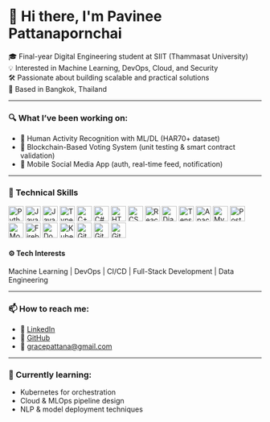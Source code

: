 # 👋 Hi there, I'm Pavinee Pattanapornchai

🎓 Final-year Digital Engineering student at SIIT (Thammasat University)  
💡 Interested in Machine Learning, DevOps, Cloud, and Security  
🛠️ Passionate about building scalable and practical solutions  
📍 Based in Bangkok, Thailand  

---

### 🔍 What I’ve been working on:
- 🤖 Human Activity Recognition with ML/DL (HAR70+ dataset)
- 🔐 Blockchain-Based Voting System (unit testing & smart contract validation)
- 📱 Mobile Social Media App (auth, real-time feed, notification)

---

### 📌 Technical Skills
<p align="left">
  <!-- Languages -->
  <img src="https://cdn.jsdelivr.net/gh/devicons/devicon/icons/python/python-original.svg" height="30" alt="Python"/>
  <img src="https://cdn.jsdelivr.net/gh/devicons/devicon/icons/java/java-original.svg" height="30" alt="Java"/>
  <img src="https://cdn.jsdelivr.net/gh/devicons/devicon/icons/javascript/javascript-original.svg" height="30" alt="JavaScript"/>
  <img src="https://cdn.jsdelivr.net/gh/devicons/devicon/icons/typescript/typescript-original.svg" height="30" alt="TypeScript"/>
  <img src="https://cdn.jsdelivr.net/gh/devicons/devicon/icons/cplusplus/cplusplus-original.svg" height="30" alt="C++"/>
  <img src="https://cdn.jsdelivr.net/gh/devicons/devicon/icons/csharp/csharp-original.svg" height="30" alt="C#"/>
  <img src="https://cdn.jsdelivr.net/gh/devicons/devicon/icons/html5/html5-original.svg" height="30" alt="HTML5"/>
  <img src="https://cdn.jsdelivr.net/gh/devicons/devicon/icons/css3/css3-original.svg" height="30" alt="CSS3"/>

  <!-- Frameworks & Libraries -->
  <img src="https://cdn.jsdelivr.net/gh/devicons/devicon/icons/react/react-original.svg" height="30" alt="React"/>
  <img src="https://cdn.jsdelivr.net/gh/devicons/devicon/icons/django/django-plain.svg" height="30" alt="Django"/>
  <img src="https://cdn.jsdelivr.net/gh/devicons/devicon/icons/tensorflow/tensorflow-original.svg" height="30" alt="TensorFlow"/>
  <img src="https://cdn.jsdelivr.net/gh/devicons/devicon/icons/apachespark/apachespark-original.svg" height="30" alt="Apache Spark"/>

  <!-- Databases -->
  <img src="https://cdn.jsdelivr.net/gh/devicons/devicon/icons/mysql/mysql-original.svg" height="30" alt="MySQL"/>
  <img src="https://cdn.jsdelivr.net/gh/devicons/devicon/icons/postgresql/postgresql-original.svg" height="30" alt="PostgreSQL"/>
  <img src="https://cdn.jsdelivr.net/gh/devicons/devicon/icons/mongodb/mongodb-original.svg" height="30" alt="MongoDB"/>
  <img src="https://cdn.jsdelivr.net/gh/devicons/devicon/icons/firebase/firebase-plain.svg" height="30" alt="Firebase"/>

  <!-- DevOps & Tools -->
  <img src="https://cdn.jsdelivr.net/gh/devicons/devicon/icons/docker/docker-original.svg" height="30" alt="Docker"/>
  <img src="https://cdn.jsdelivr.net/gh/devicons/devicon/icons/kubernetes/kubernetes-plain.svg" height="30" alt="Kubernetes"/>
  <img src="https://cdn.jsdelivr.net/gh/devicons/devicon/icons/git/git-original.svg" height="30" alt="Git"/>
  <img src="https://cdn.jsdelivr.net/gh/devicons/devicon/icons/github/github-original.svg" height="30" alt="GitHub"/>
  <img src="https://cdn.jsdelivr.net/gh/devicons/devicon/icons/gitlab/gitlab-original.svg" height="30" alt="GitLab"/>
</p>

#### ⚙️ Tech Interests  
Machine Learning | DevOps | CI/CD | Full-Stack Development | Data Engineering

---

### 📫 How to reach me:
- 🔗 [LinkedIn](https://www.linkedin.com/in/pavinee-pattanapornchai-1a34b52aa/)
- 🐙 [GitHub](https://github.com/PavineePattanapornchai)
- 📧 gracepattana@gmail.com

---

### 🌱 Currently learning:
- Kubernetes for orchestration
- Cloud & MLOps pipeline design
- NLP & model deployment techniques

